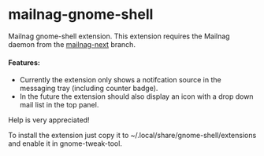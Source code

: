 # mailnag-gnome-shell

Mailnag gnome-shell extension.
This extension requires the Mailnag daemon from the [mailnag-next](https://github.com/pulb/mailnag/tree/mailnag-next) branch.

#### Features:
* Currently the extension only shows a notifcation source in the messaging tray (including counter badge).
* In the future the extension should also display an icon with a drop down mail list in the top panel.

Help is very appreciated!

To install the extension just copy it to ~/.local/share/gnome-shell/extensions and enable it in gnome-tweak-tool.
